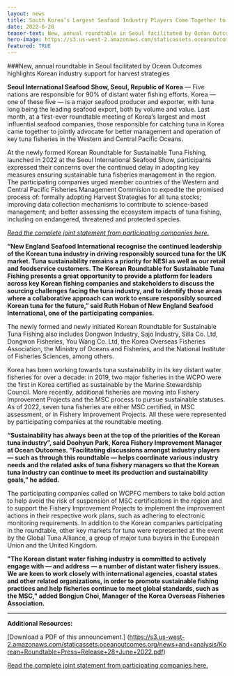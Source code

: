 ```yaml
---
layout: news
title: South Korea’s Largest Seafood Industry Players Come Together to Support Sustainable Tuna
date: 2022-6-28
teaser-text: New, annual roundtable in Seoul facilitated by Ocean Outcomes highlights Korean industry support for harvest strategies.
hero-image: https://s3.us-west-2.amazonaws.com/staticassets.oceanoutcomes.org/news+and+analysis/hero+images/korea-tuna-sustainability-industy-roundtable-meeting-hero.png
featured: TRUE
---
```

###New, annual roundtable in Seoul facilitated by Ocean Outcomes highlights Korean industry support for harvest strategies

**Seoul International Seafood Show, Seoul, Republic of Korea** — Five nations are responsible for 90% of distant water fishing efforts. Korea — one of these five — is a major seafood producer and exporter, with tuna long being the leading seafood export, both by volume and value. Last month, at a first-ever roundtable meeting of Korea’s largest and most influential seafood companies, those responsible for catching tuna in Korea came together to jointly advocate for better management and operation of key tuna fisheries in the Western and Central Pacific Oceans.

At the newly formed Korean Roundtable for Sustainable Tuna Fishing, launched in 2022 at the Seoul International Seafood Show, participants expressed their concerns over the continued delay in adopting key measures ensuring sustainable tuna fisheries management in the region. The participating companies urged member countries of the Western and Central Pacific Fisheries Management Commision to expedite the promised process of: formally adopting Harvest Strategies for all tuna stocks; improving data collection mechanisms to contribute to science-based management; and better assessing the ecosystem impacts of tuna fishing, including on endangered, threatened and protected species.

*<a href="https://s3.us-west-2.amazonaws.com/staticassets.oceanoutcomes.org/supporting+documents/Final+Joint+Statement+-+Korean+Roundtable+for+Sustainable+Tuna+Fishing+2022+KOR+%26+ENG.pdf" target="_blank">Read the complete joint statement from participating companies here.</a>*

**“New England Seafood International recognise the continued leadership of the Korean tuna industry in driving responsibly sourced tuna for the UK market. Tuna sustainability remains a priority for NESI as well as our retail and foodservice customers. The Korean Roundtable for Sustainable Tuna Fishing presents a great opportunity to provide a platform for leaders across key Korean fishing companies and stakeholders to discuss the sourcing challenges facing the tuna industry, and to identify those areas where a collaborative approach can work to ensure responsibly sourced Korean tuna for the future,” said Ruth Hoban of New England Seafood International, one of the participating companies.**

The newly formed and newly initiated Korean Roundtable for Sustainable Tuna Fishing also includes Dongwon Industry, Sajo Industry, Silla Co. Ltd, Dongwon Fisheries, You Wang Co. Ltd, the Korea Overseas Fisheries Association, the Ministry of Oceans and Fisheries, and the National Institute of Fisheries Sciences, among others.

Korea has been working towards tuna sustainability in its key distant water fisheries for over a decade: in 2019, two major fisheries in the WCPO were the first in Korea certified as sustainable by the Marine Stewardship Council. More recently, additional fisheries are moving into Fishery Improvement Projects and the MSC process to pursue sustainable statuses. As of 2022, seven tuna fisheries are either MSC certified, in MSC assessment, or in Fishery Improvement Projects. All these were represented by participating companies at the roundtable meeting. 

**“Sustainability has always been at the top of the priorities of the Korean tuna industry”, said Doohyun Park, Korea Fishery Improvement Manager at Ocean Outcomes. “Facilitating discussions amongst industry players — such as through this roundtable — helps coordinate various industry needs and the related asks of tuna fishery managers so that the Korean tuna industry can continue to meet its production and sustainability goals,” he added.**

The participating companies called on WCPFC members to take bold action to help avoid the risk of suspension of MSC certifications in the region and to support the Fishery Improvement Projects to implement the improvement actions in their respective work plans, such as adhering to electronic monitoring requirements.
In addition to the Korean companies participating in the roundtable, other key markets for tuna were represented at the event by the Global Tuna Alliance, a group of major tuna buyers in the European Union and the United Kingdom.

**"The Korean distant water fishing industry is committed to actively engage with — and address — a number of distant water fishery issues. We are keen to work closely with international agencies, coastal states and other related organizations, in order to promote sustainable fishing practices and help fisheries continue to meet global standards, such as the MSC," added Bongjun Choi, Manager of the Korea Overseas Fisheries Association.**

----

**Additional Resources:**

[Download a PDF of this announcement.] (https://s3.us-west-2.amazonaws.com/staticassets.oceanoutcomes.org/news+and+analysis/Korean+Roundtable+Press+Release+28+June+2022.pdf)

<a href="https://s3.us-west-2.amazonaws.com/staticassets.oceanoutcomes.org/supporting+documents/Final+Joint+Statement+-+Korean+Roundtable+for+Sustainable+Tuna+Fishing+2022+KOR+%26+ENG.pdf" target="_blank">Read the complete joint statement from participating companies here.</a>
